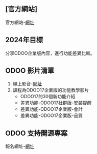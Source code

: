 ## [官方網站]
官方網站-[網址](https://consultant.xienci.com/)
## 2024年目標
分享ODOO企業版內容，進行功能差異比較。

## ODOO 影片清單
1. 線上影音-[網址](https://www.youtube.com/channel/UCFn6F8NOS8MTDP4ZSb_ppUA)
2. 課程為ODOO17企業版的功能教學影片
   + ODOO17的30個新功能介紹
   + 差異功能-ODOO17社群版-安裝提醒
   + 差異功能-ODOO17企業版-會計
   + 差異功能-ODOO17企業版-品質

## ODOO 支持開源專案
報名網址-[網址](https://consultant.xienci.com/event/2003odoo-1/register)

